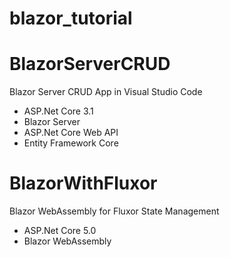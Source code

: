 # blazor_tutorial

# BlazorServerCRUD
Blazor Server CRUD App in Visual Studio Code

* ASP.Net Core 3.1
* Blazor Server
* ASP.Net Core Web API
* Entity Framework Core

# BlazorWithFluxor
Blazor WebAssembly for Fluxor State Management

* ASP.Net Core 5.0
* Blazor WebAssembly
